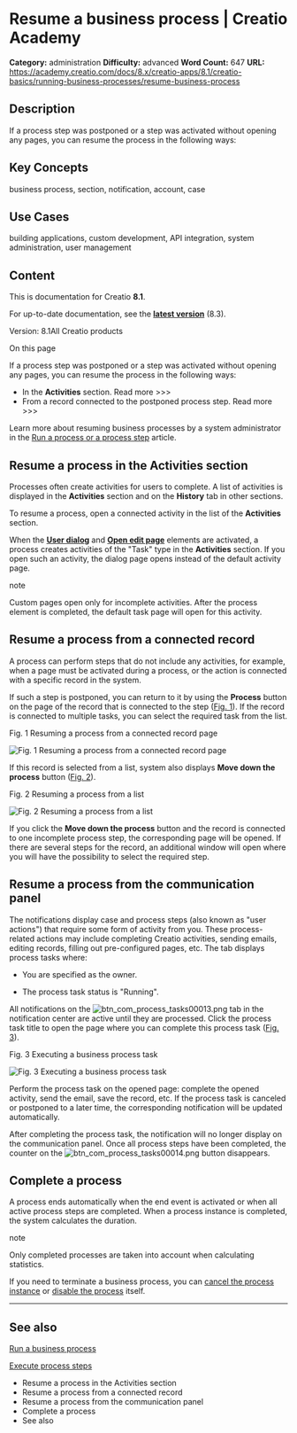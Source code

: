 # Resume a business process | Creatio Academy

**Category:** administration **Difficulty:** advanced **Word Count:** 647
**URL:**
https://academy.creatio.com/docs/8.x/creatio-apps/8.1/creatio-basics/running-business-processes/resume-business-process

## Description

If a process step was postponed or a step was activated without opening any
pages, you can resume the process in the following ways:

## Key Concepts

business process, section, notification, account, case

## Use Cases

building applications, custom development, API integration, system
administration, user management

## Content

This is documentation for Creatio **8.1**.

For up-to-date documentation, see the
**[latest version](/docs/8.x/creatio-apps/creatio-basics/running-business-processes/resume-business-process)**
(8.3).

Version: 8.1All Creatio products

On this page

If a process step was postponed or a step was activated without opening any
pages, you can resume the process in the following ways:

- In the **Activities** section. Read more >>>
- From a record connected to the postponed process step. Read more >>>

Learn more about resuming business processes by a system administrator in the
[Run a process or a process step](https://academy.creatio.com/documents?id=7098)
article.

## Resume a process in the Activities section​

Processes often create activities for users to complete. A list of activities is
displayed in the **Activities** section and on the **History** tab in other
sections.

To resume a process, open a connected activity in the list of the **Activities**
section.

When the [**User dialog**](https://academy.creatio.com/documents?id=7010) and
[**Open edit page**](https://academy.creatio.com/documents?id=7012) elements are
activated, a process creates activities of the "Task" type in the **Activities**
section. If you open such an activity, the dialog page opens instead of the
default activity page.

note

Custom pages open only for incomplete activities. After the process element is
completed, the default task page will open for this activity.

## Resume a process from a connected record​

A process can perform steps that do not include any activities, for example,
when a page must be activated during a process, or the action is connected with
a specific record in the system.

If such a step is postponed, you can return to it by using the **Process**
button on the page of the record that is connected to the step
([Fig. 1](https://academy.creatio.com#XREF_28109_110)). If the record is
connected to multiple tasks, you can select the required task from the list.

Fig. 1 Resuming a process from a connected record page

![Fig. 1 Resuming a process from a connected record page](https://academy.creatio.com/guides/sites/en/files/documentation/user/en/bpms/BPMonlineHelp/chapter_process_execution/scr_chapter_processes_execution_continue_page.png)

If this record is selected from a list, system also displays **Move down the
process** button ([Fig. 2](https://academy.creatio.com#XREF_37808_111)).

Fig. 2 Resuming a process from a list

![Fig. 2 Resuming a process from a list](https://academy.creatio.com/guides/sites/en/files/documentation/user/en/bpms/BPMonlineHelp/chapter_process_execution/scr_chapter_processes_execution_continue_list.png)

If you click the **Move down the process** button and the record is connected to
one incomplete process step, the corresponding page will be opened. If there are
several steps for the record, an additional window will open where you will have
the possibility to select the required step.

## Resume a process from the communication panel​

The notifications display case and process steps (also known as "user actions")
that require some form of activity from you. These process-related actions may
include completing Creatio activities, sending emails, editing records, filling
out pre-configured pages, etc. The tab displays process tasks where:

- You are specified as the owner.

- The process task status is "Running".

All notifications on the
![btn_com_process_tasks00013.png](https://academy.creatio.com/guides/sites/default/files/documentation/user/ru/base/BPMonlineHelp/chapter_notifications/btn_com_process_tasks00013.png)
tab in the notification center are active until they are processed. Click the
process task title to open the page where you can complete this process task
([Fig. 3](https://academy.creatio.com#XREF_95995_30)).

Fig. 3 Executing a business process task

![Fig. 3 Executing a business process task](https://academy.creatio.com/guides/sites/en/files/documentation/user/en/base/BPMonlineHelp/chapter_notifications/scr_notifications_reminder_case.png)

Perform the process task on the opened page: complete the opened activity, send
the email, save the record, etc. If the process task is canceled or postponed to
a later time, the corresponding notification will be updated automatically.

After completing the process task, the notification will no longer display on
the communication panel. Once all process steps have been completed, the counter
on the
![btn_com_process_tasks00014.png](https://academy.creatio.com/guides/sites/default/files/documentation/user/ru/base/BPMonlineHelp/chapter_notifications/btn_com_process_tasks00014.png)
button disappears.

## Complete a process​

A process ends automatically when the end event is activated or when all active
process steps are completed. When a process instance is completed, the system
calculates the duration.

note

Only completed processes are taken into account when calculating statistics.

If you need to terminate a business process, you can
[cancel the process instance](https://academy.creatio.com/documents?id=7106) or
[disable the process](https://academy.creatio.com/documents?id=7106) itself.

---

## See also​

[Run a business process](https://academy.creatio.com/documents?id=7097)

[Execute process steps](https://academy.creatio.com/documents?id=7099)

- Resume a process in the Activities section
- Resume a process from a connected record
- Resume a process from the communication panel
- Complete a process
- See also
